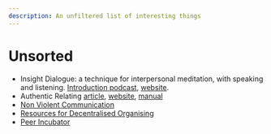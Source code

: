```yaml
---
description: An unfiltered list of interesting things
---
```


# Unsorted

* Insight Dialogue: a technique for interpersonal meditation, with speaking and listening. [Introduction podcast](https://anchor.fm/intellectualexplorersclub/episodes/Gregory-Kramer---Insight-Dialogue-and-the-Absence-of-Barriers-e2ov20), [website](https://metta.org/).
* Authentic Relating [article](https://www.theatlantic.com/health/archive/2017/11/the-club-where-you-bare-your-soul-to-strangers/545786/), [website](https://www.authrev.com/), [manual](https://www.authrev.com/ar_resources/)
* [Non Violent Communication](http://www.wikihow.com/Practice-Nonviolent-Communication)
* [Resources for Decentralised Organising](https://hackmd.io/s/Skh_dXNbE)
* [Peer Incubator](http://tiny.cc/PeerIncubator)

